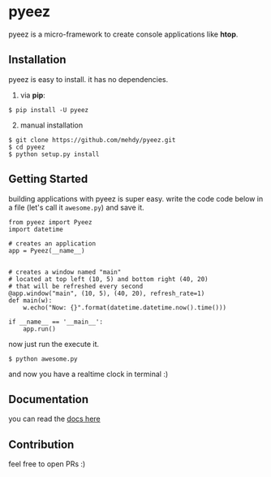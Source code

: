 # pyeez

pyeez is a micro-framework to create console applications like **htop**.

## Installation
pyeez is easy to install. it has no dependencies.
1. via **pip**:
```
$ pip install -U pyeez
```
2. manual installation
```
$ git clone https://github.com/mehdy/pyeez.git
$ cd pyeez
$ python setup.py install
```
## Getting Started
building applications with pyeez is super easy.
write the code code below in a file (let's call it `awesome.py`) and save it.
```
from pyeez import Pyeez
import datetime

# creates an application
app = Pyeez(__name__)


# creates a window named "main"
# located at top left (10, 5) and bottom right (40, 20)
# that will be refreshed every second
@app.window("main", (10, 5), (40, 20), refresh_rate=1)
def main(w):
    w.echo("Now: {}".format(datetime.datetime.now().time()))
    
if __name__ == '__main__':
    app.run()
```
now just run the execute it.
```
$ python awesome.py
```
and now you have a realtime clock in terminal :)

## Documentation
you can read the [docs here](https://pyeez.com)

## Contribution
feel free to open PRs :)
